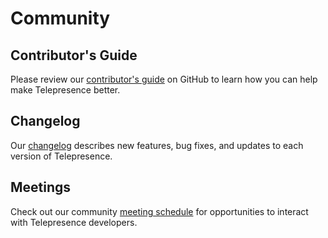 # Community

## Contributor's Guide
Please review our [contributor's guide](https://github.com/TinderBackend/telepresence/blob/release/v2/DEVELOPING.md)
on GitHub to learn how you can help make Telepresence better.

## Changelog
Our [changelog](https://github.com/TinderBackend/telepresence/blob/release/v2/CHANGELOG.md)
describes new features, bug fixes, and updates to each version of Telepresence.

## Meetings
Check out our community [meeting schedule](https://github.com/TinderBackend/telepresence/blob/release/v2/MEETING_SCHEDULE.md) for opportunities to interact with Telepresence developers.
